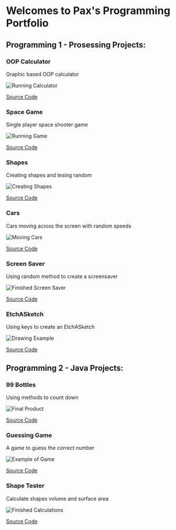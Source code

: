 # Welcomes to Pax's Programming Portfolio

## Programming 1 - Prosessing Projects:

### OOP Calculator
Graphic based OOP calculator

![Running Calculator](https://github.com/Akwardginger/Programing1Portfolio/blob/main/Images/calc.png)

[Source Code](https://github.com/Akwardginger/Programing1Portfolio/tree/main/src/calculator)

### Space Game
Single player space shooter game

![Running Game](https://github.com/Akwardginger/Programing1Portfolio/blob/main/Images/spaceship.png)

[Source Code](https://github.com/Akwardginger/Programing1Portfolio/tree/main/src/spaceship)

### Shapes
Creating shapes and tesing random

![Creating Shapes](https://github.com/Akwardginger/Programing1Portfolio/blob/main/Images/shapes.png)

[Source Code](https://github.com/Akwardginger/Programing1Portfolio/tree/main/src/Shapes)

### Cars
Cars moving across the screen with random speeds

![Moving Cars]()

[Source Code]()

### Screen Saver
Using random method to create a screensaver

![Finished Screen Saver]()

[Source Code]()

### EtchASketch
Using keys to create an EtchASketch

![Drawing Example]()

[Source Code]()

## Programming 2 - Java Projects:

### 99 Bottles
Using methods to count down

![Final Product]()

[Source Code]()

### Guessing Game
A game to guess the correct number

![Example of Game]()

[Source Code]()

### Shape Tester
Calculate shapes volume and surface area

![Finished Calculations]()

[Source Code]()
